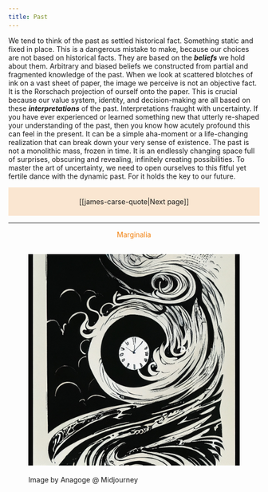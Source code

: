 ```yaml
---
title: Past
---
```

We tend to think of the past as settled historical fact. Something static and fixed in place. This is a dangerous mistake to make, because our choices are not based on historical facts. They are based on the ***beliefs*** we hold about them. Arbitrary and biased beliefs we constructed from partial and fragmented knowledge of the past. When we look at scattered blotches of ink on a vast sheet of paper, the image we perceive is not an objective fact. It is the Rorschach projection of ourself onto the paper. This is crucial because our value system, identity, and decision-making are all based on these ***interpretations*** of the past. Interpretations fraught with uncertainty. If you have ever experienced or learned something new that utterly re-shaped your understanding of the past, then you know how acutely profound this can feel in the present. It can be a simple aha-moment or a life-changing realization that can break down your very sense of existence. The past is not a monolithic mass, frozen in time. It is an endlessly changing space full of surprises, obscuring and revealing, infinitely creating possibilities. To master the art of uncertainty, we need to open ourselves to this fitful yet fertile dance with the dynamic past. For it holds the key to our future.

<p style="text-align: center; background-color: #fae6d1; padding: 20px">[[james-carse-quote|Next page]]</p>

<hr>
<p style="text-align: center; color: #f2800d">Marginalia</p>
<figure>  
  <img src="/assets/time3_midjourney.jpg"/>  
  <figcaption>Image by Anagoge @ Midjourney</figcaption>  
</figure>
